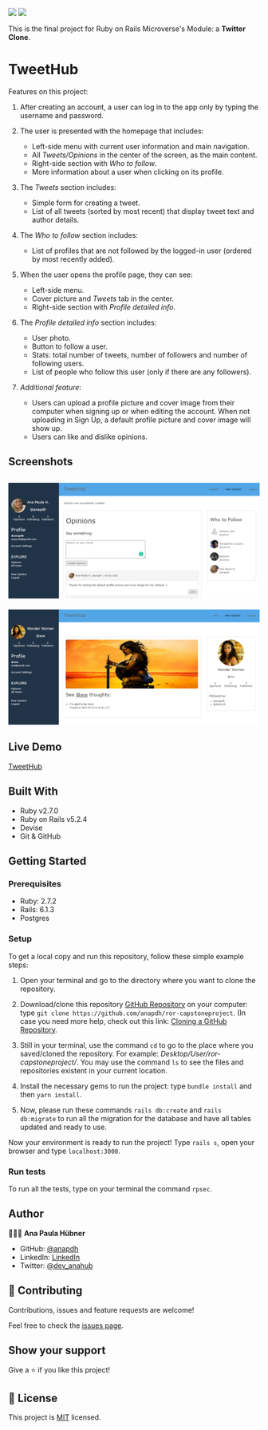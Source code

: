![](https://img.shields.io/badge/Microverse-blueviolet) ![](https://img.shields.io/badge/RoR-red)

This is the final project for Ruby on Rails Microverse's Module: a **Twitter Clone**.

# TweetHub
Features on this project:

1. After creating an account, a user can log in to the app only by typing the username and password.

2. The user is presented with the homepage that includes:
    - Left-side menu with current user information and main navigation.
    - All *Tweets/Opinions* in the center of the screen, as the main content.
    - Right-side section with *Who to follow*.
    - More information about a user when clicking on its profile.

3. The *Tweets* section includes:
    - Simple form for creating a tweet.
    - List of all tweets (sorted by most recent) that display tweet text and author details.

4. The *Who to follow* section includes:
    - List of profiles that are not followed by the logged-in user (ordered by most recently added).

5. When the user opens the profile page, they can see:
    - Left-side menu.
    - Cover picture and *Tweets* tab in the center.
    - Right-side section with *Profile detailed info.*

6. The *Profile detailed info* section includes:
    - User photo.
    - Button to follow a user.
    - Stats: total number of tweets, number of followers and number of following users.
    - List of people who follow this user (only if there are any followers).

7. *Additional feature*:
    - Users can upload a profile picture and cover image from their computer when signing up or when editing the account. When not uploading in Sign Up, a default profile picture and cover image will show up.
    - Users can like and dislike opinions.
    
## Screenshots
![screenshot](app/assets/images/screenshot1.png)
---
![screenshot](app/assets/images/screenshot2.png)

## Live Demo

[TweetHub](https://tweethub2021.herokuapp.com/)

## Built With

- Ruby v2.7.0
- Ruby on Rails v5.2.4
- Devise
- Git & GitHub

## Getting Started

### Prerequisites

- Ruby: 2.7.2
- Rails: 6.1.3
- Postgres

### Setup

To get a local copy and run this repository, follow these simple example steps:

1. Open your terminal and go to the directory where you want to clone the repository.

2. Download/clone this repository [GitHub Repository](https://github.com/anapdh/ror-capstoneproject) on your computer: type `git clone https://github.com/anapdh/ror-capstoneproject`.
(In case you need more help, check out this link: [Cloning a GitHub Repository](https://docs.github.com/en/github/creating-cloning-and-archiving-repositories/cloning-a-repository).

3. Still in your terminal, use the command `cd` to go to the place where you saved/cloned the repository. For example: _Desktop/User/ror-capstoneproject/_. You may use the command `ls` to see the files and repositories existent in your current location.

4. Install the necessary gems to run the project: type `bundle install` and then `yarn install`.

5. Now, please run these commands `rails db:create` and `rails db:migrate` to run all the migration for the database and have all tables updated and ready to use.

Now your environment is ready to run the project! Type `rails s`, open your browser and type `localhost:3000`.
### Run tests

To run all the tests, type on your terminal the command `rpsec`.

## Author

👩🏼‍💻 **Ana Paula Hübner**

- GitHub: [@anapdh](https://github.com/anapdh)
- LinkedIn: [LinkedIn](https://www.linkedin.com/in/anapdh)
- Twitter: [@dev_anahub](https://twitter.com/dev_anahub)

## 🤝 Contributing

Contributions, issues and feature requests are welcome!

Feel free to check the [issues page](https://github.com/anapdh/ror-capstoneproject/issues).

## Show your support

Give a ⭐️ if you like this project!

## 📝 License

This project is [MIT](./LICENSE) licensed.
